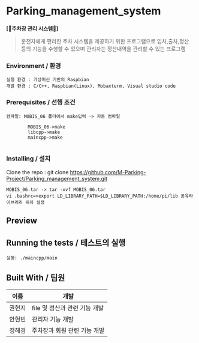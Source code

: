 # Parking_management_system

**[🚗주차장 관리 시스템🚗]**  

> 운전자에게 편리한 주차 시스템을 제공하기 위한 프로그램으로 입차,출차,정산 등의 기능을 수행할 수 있으며 관리자는 정산내역을 관리할 수 있는 프로그램
>

### Environment / 환경

```
실행 환경 : 가상머신 기반의 Raspbian
개발 환경 : C/C++, Raspbian(Linux), Mobaxterm, Visual studio code
```

### Prerequisites / 선행 조건

```
컴파일: MOBIS_06 폴더에서 make입력 -> 자동 컴파일
       
        MOBIS_06->make
        libcpp->make
        maincpp->make
    
```

### Installing / 설치


Clone the repo : git clone https://github.com/M-Parking-Project/Parking_management_system.git
```
MOBIS_06.tar -> tar -xvf MOBIS_06.tar
vi .bashrc=>export LD_LIBRARY_PATH=$LD_LIBRARY_PATH:/home/pi/lib 공유라이브러리 위치 설정
```

## Preview




## Running the tests / 테스트의 실행
```
실행: ./maincpp/main
```




## Built With / 팀원


이름|개발
---|---|
권현지|file 및 정산과 관련 기능 개발|
안현빈|관리자 기능 개발|
정해경|주차장과 회원 관련 기능 개발|



